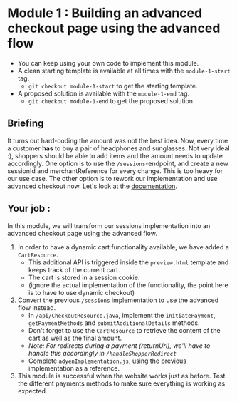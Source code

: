 # Module 1 : Building an advanced checkout page using the advanced flow

* You can keep using your own code to implement this module.
* A clean starting template is available at all times with the `module-1-start` tag.
    * `git checkout module-1-start` to get the starting template.
* A proposed solution is available with the `module-1-end` tag.
    * `git checkout module-1-end` to get the proposed solution.

## Briefing

It turns out hard-coding the amount was not the best idea.
Now, every time a customer **has** to buy a pair of headphones and sunglasses. Not very ideal :), shoppers should be able to add items and the amount needs to update accordingly.
One option is to use the `/sessions`-endpoint, and create a new sessionId and merchantReference for every change. This is too heavy for our use case.
The other option is to rework our implementation and use advanced checkout now. Let's look at the [documentation](https://docs.adyen.com/online-payments/build-your-integration/additional-use-cases/advanced-flow-integration/).

## Your job :

In this module, we will transform our sessions implementation into an advanced checkout page using the advanced flow. 

1. In order to have a dynamic cart functionality available, we have added a `CartResource`. 
    * This additional API is triggered inside the `preview.html` template and keeps track of the current cart.
    * The cart is stored in a session cookie.
    * (ignore the actual implementation of the functionality, the point here is to have to use dynamic checkout)
2. Convert the previous `/sessions` implementation to use the advanced flow instead.
    * In `/api/CheckoutResource.java`, implement the `initiatePayment`, `getPaymentMethods` and `submitAdditionalDetails` methods.
    * Don't forget to use the `CartResource` to retrieve the content of the cart as well as the final amount.
    * _Note: For redirects during a payment (returnUrl), we'll have to handle this accordingly in `/handleShopperRedirect`_
    * Complete `adyenImplementation.js`, using the previous implementation as a reference.
3. This module is successful when the website works just as before. Test the different payments methods to make sure everything is working as expected.
